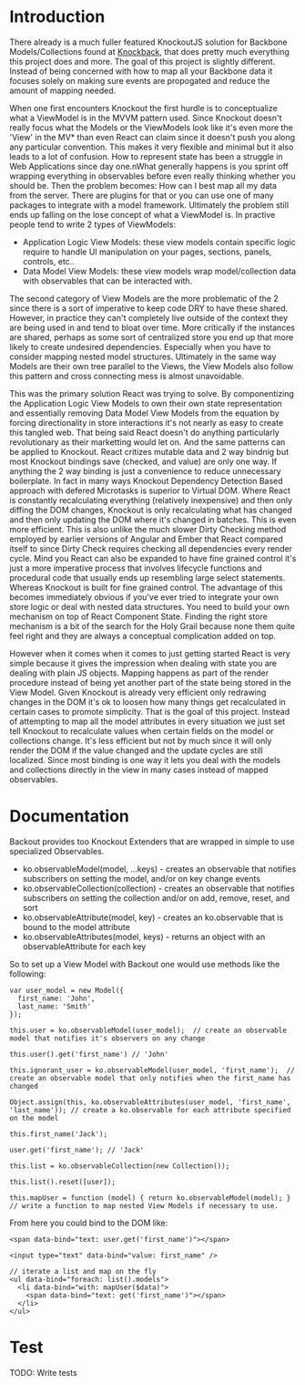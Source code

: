Introduction
============

There already is a much fuller featured KnockoutJS solution for Backbone Models/Collections found at [Knockback](http://kmalakoff.github.io/knockback/), 
that does pretty much everything this project does and more. The goal of this project is slightly different. Instead of being concerned with how to map 
all your Backbone data it focuses solely on making sure events are propogated and reduce the amount of mapping needed.

When one first encounters Knockout the first hurdle is to conceptualize what a ViewModel is in the MVVM pattern used. Since Knockout doesn't really focus 
what the Models or the ViewModels look like it's even more the 'View' in the MV* than even React can claim since it doesn't push you along any particular 
convention. This makes it very flexible and minimal but it also leads to a lot of confusion. How to represent state has been a struggle in Web Applications 
since day one.nWhat generally happens is you sprint off wrapping everything in observables before even really thinking whether you should be. Then the problem 
becomes: How can I best map all my data from the server. There are plugins for that or you can use one of many packages to integrate with a model framework. 
Ultimately the problem still ends up falling on the lose concept of what a ViewModel is. In practive people tend to write 2 types of ViewModels:

* Application Logic View Models: these view models contain specific logic require to handle UI manipulation on your pages, sections, panels, controls, etc..
* Data Model View Models: these view models wrap model/collection data with observables that can be interacted with.

The second category of View Models are the more problematic of the 2 since there is a sort of imperative to keep code DRY to have these shared.  However, in 
practice they can't completely live outside of the context they are being used in and tend to bloat over time. More critically if the instances are shared, 
perhaps as some sort of centralized store you end up that more likely to create undesired dependencies. Especially when you have to consider mapping nested 
model structures. Ultimately in the same way Models are their own tree parallel to the Views, the View Models also follow this pattern and cross connecting 
mess is almost unavoidable.

This was the primary solution React was trying to solve. By componentizing the Application Logic View Models to own their own state representation and essentially 
removing Data Model View Models from the equation by forcing directionality in store interactions it's not nearly as easy to create this tangled web.  That being 
said React doesn't do anything particularly revolutionary as their marketting would let on. And the same patterns can be applied to Knockout. React critizes mutable 
data and 2 way bindnig but most Knockout bindings save (checked, and value) are only one way. If anything the 2 way binding is just a convenience to reduce unnecessary 
boilerplate. In fact in many ways Knockout Dependency Detection Based approach with defered Microtasks is superior to Virtual DOM. Where React is constantly 
recalculating everything (relatively inexpensive) and then only diffing the DOM changes, Knockout is only recalculating what has changed and then only updating the DOM 
where it's changed in batches. This is even more efficient. This is also unlike the much slower Dirty Checking method employed by earlier versions of Angular and Ember 
that React compared itself to since Dirty Check requires checking all dependencies every render cycle. Mind you React can also be expanded to have fine grained control 
it's just a more imperative process that involves lifecycle functions and procedural code that usually ends up resembling large select statements. Whereas Knockout is 
built for fine grained control. The advantage of this becomes immediately obvious if you've ever tried to integrate your own store logic or deal with nested data 
structures. You need to build your own mechanism on top of React Component State. Finding the right store mechanism is a bit of the search for the Holy Grail because 
none them quite feel right and they are always a conceptual complication added on top.

However when it comes when it comes to just getting started React is very simple because it gives the impression when dealing with state you are dealing with plain 
JS objects. Mapping happens as part of the render procedure instead of being yet another part of the state being stored in the View Model. Given Knockout is already 
very efficient only redrawing changes in the DOM it's ok to loosen how many things get recalculated in certain cases to promote simplicity. That is the goal of this 
project. Instead of attempting to map all the model attributes in every situation we just set tell Knockout to recalculate values when certain fields on the model or 
collections change. It's less efficient but not by much since it will only render the DOM if the value changed and the update cycles are still localized. Since most 
binding is one way it lets you deal with the models and collections directly in the view in many cases instead of mapped observables.

Documentation
=============

Backout provides too Knockout Extenders that are wrapped in simple to use specialized Observables.

* ko.observableModel(model, ...keys) - creates an observable that notifies subscribers on setting the model, and/or on key change events
* ko.observableCollection(collection) - creates an observable that notifies subscribers on setting the collection and/or on add, remove, reset, and sort
* ko.observableAttribute(model, key) - creates an ko.observable that is bound to the model attribute
* ko.observableAttributes(model, keys) - returns an object with an observableAttribute for each key

So to set up a View Model with Backout one would use methods like the following:

    var user_model = new Model({
      first_name: 'John',
      last_name: 'Smith'
    });

    this.user = ko.observableModel(user_model);  // create an observable model that notifies it's observers on any change

    this.user().get('first_name') // 'John'

    this.ignorant_user = ko.observableModel(user_model, 'first_name');  // create an observable model that only notifies when the first_name has changed

    Object.assign(this, ko.observableAttributes(user_model, 'first_name', 'last_name')); // create a ko.observable for each attribute specified on the model

    this.first_name('Jack');

    user.get('first_name'); // 'Jack'

    this.list = ko.observableCollection(new Collection());

    this.list().reset([user]);

    this.mapUser = function (model) { return ko.observableModel(model); }  // write a function to map nested View Models if necessary to use.


From here you could bind to the DOM like:

    <span data-bind="text: user.get('first_name')"></span>

    <input type="text" data-bind="value: first_name" />

    // iterate a list and map on the fly
    <ul data-bind="foreach: list().models">
      <li data-bind="with: mapUser($data)">
        <span data-bind="text: get('first_name')"></span>
      </li>
    </ul>


Test
====
TODO: Write tests
